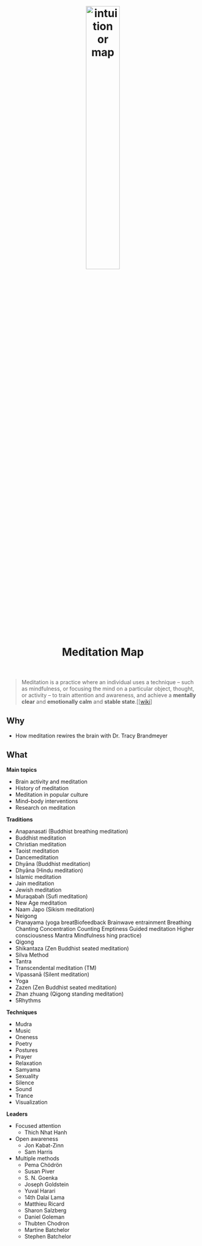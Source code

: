 <h1 align="center">
<br>
	<a href="https://www.wikiwand.com/en/Meditation#/External_links">
  <img src="https://i.imgur.com/x5Zldex.png" alt="intuition or map" width=42%">
  </a>
  <br><br>
Meditation Map
  <br><br>
</h1>

> Meditation is a practice where an individual uses a technique – such as mindfulness, or focusing the mind on a particular object, thought, or activity – to train attention and awareness, and achieve a **mentally clear** and **emotionally calm** and **stable state**.[[[wiki](https://www.wikiwand.com/en/Meditation#)]

## Why 

* How meditation rewires the brain with Dr. Tracy Brandmeyer

## What 


**Main topics**	

* Brain activity and meditation
* History of meditation
* Meditation in popular culture
* Mind–body interventions
* Research on meditation

**Traditions**
	
* Anapanasati (Buddhist breathing meditation)
* Buddhist meditation
* Christian meditation
* Taoist meditation
* Dancemeditation
* Dhyāna (Buddhist meditation)
* Dhyāna (Hindu meditation)
* Islamic meditation
* Jain meditation
* Jewish meditation
* Muraqabah (Sufi meditation)
* New Age meditation
* Naam Japo (Sikism meditation)
* Neigong
* Pranayama (yoga breatBiofeedback
Brainwave entrainment
Breathing
Chanting
Concentration
Counting
Emptiness
Guided meditation
Higher consciousness
Mantra
Mindfulness
hing practice)
* Qigong
* Shikantaza (Zen Buddhist seated meditation)
* Silva Method
* Tantra
* Transcendental meditation (TM)
* Vipassanā (Silent meditation)
* Yoga
* Zazen (Zen Buddhist seated meditation)
* Zhan zhuang (Qigong standing meditation)
* 5Rhythms

**Techniques**
	
* Mudra
* Music
* Oneness
* Poetry
* Postures
* Prayer
* Relaxation
* Samyama
* Sexuality
* Silence
* Sound
* Trance
* Visualization

**Leaders**	

* Focused attention 
	* Thich Nhat Hanh
* Open awareness 
	* Jon Kabat-Zinn
	* Sam Harris
* Multiple methods 
	* Pema Chödrön
	* Susan Piver
	* S. N. Goenka
	* Joseph Goldstein
	* Yuval Harari
	* 14th Dalai Lama
	* Matthieu Ricard
	* Sharon Salzberg
	* Daniel Goleman
	* Thubten Chodron
	* Martine Batchelor
	* Stephen Batchelor


